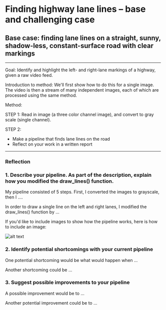 # **Finding highway lane lines – base and challenging case** 

## Base case: finding lane lines on a straight, sunny, shadow-less, constant-surface road with clear markings

---

Goal: Identify and highlight the left- and right-lane markings of a highway, given a raw video feed.

Introduction to method: We'll first show how to do this for a single image. The video is then a stream of many independent images, each of which are processed using the same method. 

Method:

STEP 1: Read in image (a three color channel image), and convert to gray scale (single channel). 

STEP 2: 


* Make a pipeline that finds lane lines on the road
* Reflect on your work in a written report


[//]: # (Image References)

[image1]: ./examples/grayscale.jpg "Grayscale"

---

### Reflection

### 1. Describe your pipeline. As part of the description, explain how you modified the draw_lines() function.

My pipeline consisted of 5 steps. First, I converted the images to grayscale, then I .... 

In order to draw a single line on the left and right lanes, I modified the draw_lines() function by ...

If you'd like to include images to show how the pipeline works, here is how to include an image: 

![alt text][image1]


### 2. Identify potential shortcomings with your current pipeline


One potential shortcoming would be what would happen when ... 

Another shortcoming could be ...


### 3. Suggest possible improvements to your pipeline

A possible improvement would be to ...

Another potential improvement could be to ...
